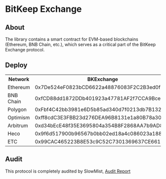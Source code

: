 # BitKeep Exchange

## About

The library contains a smart contract for EVM-based blockchains (Ethereum, BNB Chain, etc.), which serves as a critical
part of the BitKeep Exchange protocol.

## Deploy

<table>
<tr>
<th>Network</th>
<th>BKExchange</th>
</tr>

<tr><td>Ethereum</td><td>0x7De524eF0823bCD6622a48876083F2C2B3ed0f2b</td><td rowspan="14">

<tr><td>BNB Chain</td><td>0xfCD88dd1872DDb401923a47781AF2f7CCA9Bceea</td></tr>
<tr><td>Polygon</td><td>0xFbf4C42bb3981e6D5b85ad340d7f0213db7B132c</td></tr>
<tr><td>Optimism</td><td>0xff8cdC3E3FBB23d276DEA96B8131e1a80B78a304</td></tr>
<tr><td>Arbitrum</td><td>0xd34bEcE48f35E3695804a354B8F2868AA7b9AD83</td></tr>
<tr><td>Heco</td><td>0x9f6d517900b96567b0bb02ed18a4c086023a1889</td></tr>
<tr><td>ETC</td><td>0x99CAC465223B8E53c9C52C7301369637CE661C01</td></tr>
</table>

## Audit
This protocol is completely audited by SlowMist, [Audit Report](https://github.com/bitkeepwallet/bkexchange/blob/main/audit/SlowMist%20Audit%20Report%20-%20BKExchange.pdf)
